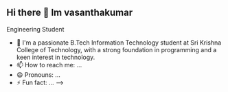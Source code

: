 ## Hi there 👋 Im vasanthakumar

Engineering Student


- 💬 I'm a passionate B.Tech Information Technology student at Sri Krishna College of Technology, with a strong foundation in programming and a keen interest in technology.
- 📫 How to reach me: ...
- 😄 Pronouns: ...
- ⚡ Fun fact: ...
-->
